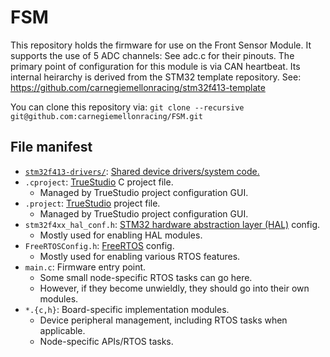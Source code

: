 # FSM

This repository holds the firmware for use on the Front Sensor Module.
It supports the use of 5 ADC channels: See adc.c for their pinouts.
The primary point of configuration for this module is via CAN heartbeat.
Its internal heirarchy is derived from the STM32 template repository.
See: https://github.com/carnegiemellonracing/stm32f413-template

[submodules]: https://git-scm.com/book/en/v2/Git-Tools-Submodules

You can clone this repository via:
`git clone --recursive git@github.com:carnegiemellonracing/FSM.git`

## File manifest

- [`stm32f413-drivers/`][drivers]: [Shared device drivers/system code.][drivers]
- `.cproject`: [TrueStudio][truestudio] C project file.
    - Managed by TrueStudio project configuration GUI.
- `.project`: [TrueStudio][truestudio] project file.
    - Managed by TrueStudio project configuration GUI.
- `stm32f4xx_hal_conf.h`: [STM32 hardware abstraction layer (HAL)][hal] config.
    - Mostly used for enabling HAL modules.
- `FreeRTOSConfig.h`: [FreeRTOS][freertos] config.
    - Mostly used for enabling various RTOS features.
- `main.c`: Firmware entry point.
    - Some small node-specific RTOS tasks can go here.
    - However, if they become unwieldly, they should go into their own modules.
- `*.{c,h}`: Board-specific implementation modules.
    - Device peripheral management, including RTOS tasks when applicable.
    - Node-specific APIs/RTOS tasks.

[drivers]: https://github.com/carnegiemellonracing/stm32f413-drivers
[truestudio]: https://atollic.com/truestudio/
[hal]: https://www.st.com/en/embedded-software/stm32cubef4.html
[freertos]: https://freertos.org/

